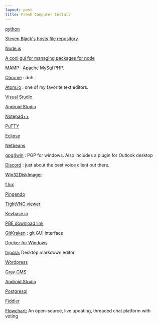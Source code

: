 ```yaml
---
layout: post
title: Fresh Computer Install
---
```


[python](https://www.python.org/)

[Steven Black's hosts file repository](https://github.com/StevenBlack/hosts) 

[Node.js](https://nodejs.org/en/)

[A cool gui for managing packages for node](https://www.npmjs.com/package/npm-gui)

[MAMP](https://www.mamp.info/en/downloads/) : Apache MySql PHP.

[Chrome](https://www.google.com/chrome/browser/desktop/) : duh.

[Atom.io](https://atom.io/) : one of my favorite text editors.

[Visual Studio](https://www.visualstudio.com/en-us/visual-studio-homepage-vs.aspx)

[Android Studio](https://developer.android.com/studio/index.html)

[Notepad++](https://notepad-plus-plus.org/download/)

[PuTTY](http://www.chiark.greenend.org.uk/~sgtatham/putty/download.html)

[Eclipse](https://eclipse.org/downloads/)

[Netbeans](https://netbeans.org/features/index.html)

[gpg4win](https://www.gpg4win.org/) : PGP for windows. Also includes a plugin for Outlook desktop

[Discord](https://discordapp.com/) : just about the best voice client out there.

[Win32DiskImager](https://sourceforge.net/projects/win32diskimager/)

[f.lux](https://justgetflux.com/)

[Pingendo](http://pingendo.com/)

[TightVNC viewer](http://www.tightvnc.com/)

[Keybase.io](https://keybase.io/)

[PBE download link](http://l3cdn.riotgames.com/PBE/PBE_Client_Shell.zip)

[GitKraken](https://www.gitkraken.com/) : git GUI interface

[Docker for Windows](https://docs.docker.com/docker-for-windows/)

[typora:](https://www.typora.io/) Desktop markdown editor

[Wordpress](https://wordpress.org/download/)

[Grav CMS](https://getgrav.org/)

[Android Studio](https://developer.android.com/studio/index.html)

[Postgresql](https://www.postgresql.org/)

[Fiddler](http://www.telerik.com/fiddler)

[Flowchart:](https://github.com/tchoulihan/flowchat) An open-source, live updating, threaded chat platform with voting